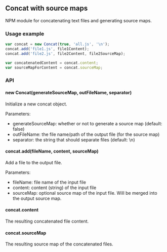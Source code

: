 ## Concat with source maps

NPM module for concatenating text files and generating source maps.

### Usage example
```js
var concat = new Concat(true, 'all.js', '\n');
concat.add('file1.js', file1Content);
concat.add('file2.js', file2Content, file2SourceMap);

var concatenatedContent = concat.content;
var sourceMapForContent = concat.sourceMap;
```

### API

#### new Concat(generateSourceMap, outFileName, separator)
Initialize a new concat object.

Parameters:
- generateSourceMap: whether or not to generate a source map (default: false)
- outFileName: the file name/path of the output file (for the source map)
- separator: the string that should separate files (default: \n)

#### concat.add(fileName, content, sourceMap)
Add a file to the output file.

Parameters:
- fileName: file name of the input file
- content: content (string) of the input file
- sourceMap: optional source map of the input file. Will be merged into the output source map.

#### concat.content
The resulting concatenated file content.

#### concat.sourceMap
The resulting source map of the concatenated files.
